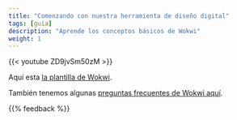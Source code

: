 ```yaml
---
title: "Comenzando con nuestra herramienta de diseño digital"
tags: [guía]
description: "Aprende los conceptos básicos de Wokwi"
weight: 1
---
```


{{< youtube ZD9jvSm50zM >}}

Aquí esta [la plantilla de Wokwi](https://wokwi.com/projects/357178660283991041).

También tenemos algunas [preguntas frecuentes de Wokwi aquí](/es/faq/#wokwi-faqs).

{{% feedback %}}
